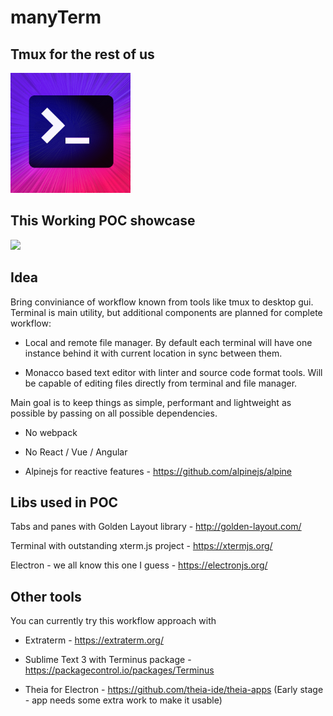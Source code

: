 # manyTerm

## Tmux for the rest of us

<img src="./assets/out/terminal.png" style="width: 192px;" />

## This Working POC showcase

![](./assets/pocdemo.gif)

## Idea

Bring conviniance of workflow known from tools like tmux to desktop gui.
Terminal is main utility, but additional components are planned for complete workflow: 

* Local and remote file manager. 
  By default each terminal will have one instance behind it with current location in sync between them.

* Monacco based text editor with linter and source code format tools.
  Will be capable of editing files directly from terminal and file manager.

Main goal is to keep things as simple, performant and lightweight as possible by passing on all possible dependencies.

* No webpack

* No React / Vue / Angular 

* Alpinejs for reactive features - https://github.com/alpinejs/alpine



## Libs used in POC
Tabs and panes with Golden Layout library - http://golden-layout.com/

Terminal with outstanding xterm.js project - https://xtermjs.org/

Electron - we all know this one I guess - https://electronjs.org/

## Other tools

You can currently try this workflow approach with

* Extraterm - https://extraterm.org/  

* Sublime Text 3 with Terminus package - https://packagecontrol.io/packages/Terminus 

* Theia for Electron - https://github.com/theia-ide/theia-apps 
  (Early stage - app needs some extra work to make it usable)



